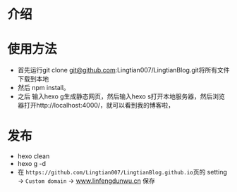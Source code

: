 <!--
 * @Author: your name
 * @Date: 2020-05-28 15:51:13
 * @LastEditTime: 2020-05-28 16:55:35
 * @LastEditors: Please set LastEditors
 * @Description: In User Settings Edit
 * @FilePath: \LingtianBlog\README.md
--> 
# 介绍


# 使用方法
+ 首先运行git clone git@github.com:Lingtian007/LingtianBlog.git将所有文件下载到本地
+ 然后 npm install。
+ 之后 输入hexo g生成静态网页，然后输入hexo s打开本地服务器，然后浏览器打开http://localhost:4000/，就可以看到我的博客啦，

# 发布 
+ hexo clean 
+ hexo g -d
+ 在 `https://github.com/Lingtian007/LingtianBlog.github.io`页的 setting ->  `Custom domain` -> www.linfengdunwu.cn 保存